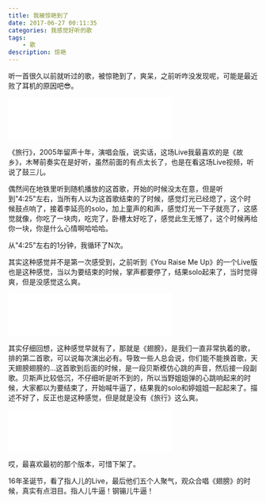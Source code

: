 ```yaml
---
title: 我被惊艳到了
date: 2017-06-27 00:11:35
categories: 我感觉好听的歌
tags: 
    - 歌
description: 惊艳
---
```


听一首很久以前就听过的歌，被惊艳到了，爽呆，之前听咋没发现呢，可能是最近败了耳机的原因吧😎。<!--more-->

<iframe frameborder="no" border="0" marginwidth="0" marginheight="0" width=330 height=86 src="//music.163.com/outchain/player?type=2&id=167957&auto=1&height=66"></iframe>

《旅行》，2005年留声十年，演唱会版，说实话，这场Live我最喜欢的是《故乡》，木琴前奏实在是好听，虽然前面的有点太长了，也是在看这场Live视频，听说了鼓三儿。

偶然间在地铁里听到随机播放的这首歌，开始的时候没太在意，但是听到"4:25"左右，当所有人以为这首歌结束的了时候，感觉灯光已经熄了，这个时候鼓点响了，接着李延亮的solo，加上童声的和声，感觉灯光一下子就亮了，这感觉就像，你吃了一块肉，吃完了，卧槽太好吃了，感觉此生无憾了，这个时候再给你一块，你是什么心情啊哈哈哈。

从"4:25"左右的1分钟，我循环了N次。

其实这种感觉并不是第一次感受到，之前听到《You Raise Me Up》的一个Live版也是这种感觉，当以为要结束的时候，掌声都要停了，结果solo起来了，当时觉得爽，但是没感觉这么爽。

<iframe frameborder="no" border="0" marginwidth="0" marginheight="0" width=330 height=86 src="//music.163.com/outchain/player?type=2&id=29809895&auto=0&height=66"></iframe>

其实仔细回想，这种感觉早就有了，那就是《翅膀》，是我们一直非常执着的歌，排的第二首歌，可以说每次演出必有。导致一些人总会说，你们能不能换首歌，天天翅膀翅膀的...这首歌到后面的时候，是一段贝斯模仿心跳的声音，然后接一段副歌。贝斯声比较低沉，不仔细听是听不到的，所以当野姐姐弹的心跳响起来的时候，大家都以为要结束了，开始喊牛逼了，结果我的solo和婷姐姐一起起来了。描述不好了，反正也是这种感觉，但是就是没有《旅行》这么爽。

<iframe frameborder="no" border="0" marginwidth="0" marginheight="0" width=330 height=86 src="//music.163.com/outchain/player?type=2&id=394729&auto=0&height=66"></iframe>

哎，最喜欢最初的那个版本，可惜下架了。

16年圣诞节，看了指人儿的Live，最后他们五个人聚气，观众合唱《翅膀》的时候，真实有点泪目。指人儿牛逼！钢镚儿牛逼！